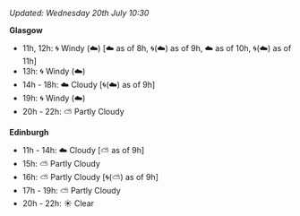 *Updated: Wednesday 20th July 10:30*

**Glasgow**

* 11h, 12h: :cyclone: Windy (:cloud:) [:cloud: as of 8h, :cyclone:(:cloud:) as of 9h, :cloud: as of 10h, :cyclone:(:cloud:) as of 11h]
* 13h: :cyclone: Windy (:cloud:)
* 14h - 18h: :cloud: Cloudy [:cyclone:(:cloud:) as of 9h]
* 19h: :cyclone: Windy (:cloud:)
* 20h - 22h: :partly_sunny: Partly Cloudy

**Edinburgh**

* 11h - 14h: :cloud: Cloudy [:partly_sunny: as of 9h]
* 15h: :partly_sunny: Partly Cloudy
* 16h: :partly_sunny: Partly Cloudy [:cyclone:(:partly_sunny:) as of 9h]
* 17h - 19h: :partly_sunny: Partly Cloudy
* 20h - 22h: :sunny: Clear
